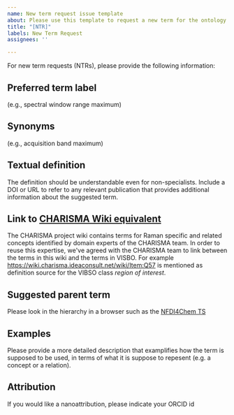 ```yaml
---
name: New term request issue template
about: Please use this template to request a new term for the ontology
title: "[NTR]"
labels: New Term Request
assignees: ''

---
```


For new term requests (NTRs), please provide the following information:

## Preferred term label

(e.g., spectral window range maximum)

## Synonyms

(e.g., acquisition band maximum)

## Textual definition

The definition should be understandable even for non-specialists. Include a DOI or URL to refer to any relevant publication that provides additional information about the suggested term.

## Link to [CHARISMA Wiki equivalent](https://wiki.charisma.ideaconsult.net/wiki/List_of_all_terms)
The CHARISMA project wiki contains terms for Raman specific and related concepts identified by domain experts of the CHARISMA team. In order to reuse this expertise, we've agreed with the CHARISMA team to link between the terms in this wiki and the terms in VISBO. For example https://wiki.charisma.ideaconsult.net/wiki/Item:Q57 is mentioned as definition source for the VIBSO class *region of interest*.

## Suggested parent term

Please look in the hierarchy in a browser such as the [NFDI4Chem TS](https://terminology.nfdi4chem.de/ts/ontologies/vibso)

## Examples

Please provide a more detailed description that examplifies how the term is supposed to be used, in terms of what it is suppose to repesent (e.g. a concept or a relation).

## Attribution

If you would like a nanoattribution, please indicate your ORCID id
